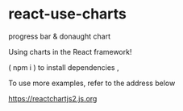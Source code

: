 # react-use-charts
progress bar &amp; donaught chart


Using charts in the React framework!

( npm i ) to install dependencies ,

To use more examples, refer to the address below

https://reactchartjs2.js.org

